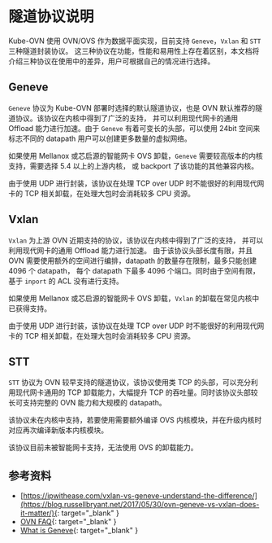 # 隧道协议说明

Kube-OVN 使用 OVN/OVS 作为数据平面实现，目前支持 `Geneve`，`Vxlan` 和 `STT` 三种隧道封装协议。
这三种协议在功能，性能和易用性上存在着区别，本文档将介绍三种协议在使用中的差异，用户可根据自己的情况进行选择。

## Geneve

`Geneve` 协议为 Kube-OVN 部署时选择的默认隧道协议，也是 OVN 默认推荐的隧道协议。该协议在内核中得到了广泛的支持，
并可以利用现代网卡的通用 Offload 能力进行加速。由于 `Geneve` 有着可变长的头部，可以使用 24bit 空间来标志不同的
datapath 用户可以创建更多数量的虚拟网络。

如果使用 Mellanox 或芯启源的智能网卡 OVS 卸载，`Geneve` 需要较高版本的内核支持，需要选择 5.4 以上的上游内核，
或 backport 了该功能的其他兼容内核。

由于使用 UDP 进行封装，该协议在处理 TCP over UDP 时不能很好的利用现代网卡的 TCP 相关卸载，在处理大包时会消耗较多
CPU 资源。

## Vxlan

`Vxlan` 为上游 OVN 近期支持的协议，该协议在内核中得到了广泛的支持， 并可以利用现代网卡的通用 Offload 能力进行加速。
由于该协议头部长度有限，并且 OVN 需要使用额外的空间进行编排，datapath 的数量存在限制，最多只能创建 4096 个 datapath，
每个 datapath 下最多 4096 个端口。同时由于空间有限，基于 `inport` 的 ACL 没有进行支持。

如果使用 Mellanox 或芯启源的智能网卡 OVS 卸载，`Vxlan` 的卸载在常见内核中已获得支持。

由于使用 UDP 进行封装，该协议在处理 TCP over UDP 时不能很好的利用现代网卡的 TCP 相关卸载，在处理大包时会消耗较多
CPU 资源。

## STT

`STT` 协议为 OVN 较早支持的隧道协议，该协议使用类 TCP 的头部，可以充分利用现代网卡通用的 TCP 卸载能力，大幅提升 TCP
的吞吐量。同时该协议头部较长可支持完整的 OVN 能力和大规模的 datapath。

该协议未在内核中支持，若要使用需要额外编译 OVS 内核模块，并在升级内核时对应再次编译新版本内核模块。

该协议目前未被智能网卡支持，无法使用 OVS 的卸载能力。

## 参考资料

- [https://ipwithease.com/vxlan-vs-geneve-understand-the-difference/](https://blog.russellbryant.net/2017/05/30/ovn-geneve-vs-vxlan-does-it-matter/){: target="_blank" }
- [OVN FAQ](https://docs.ovn.org/en/latest/faq/general.html){: target="_blank" }
- [What is Geneve](https://www.redhat.com/en/blog/what-geneve){: target="_blank" }
